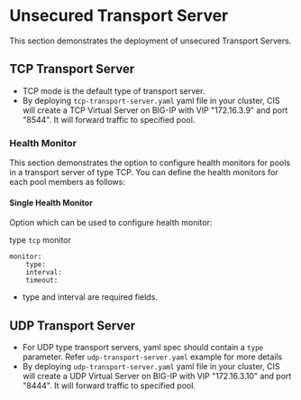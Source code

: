 # Unsecured Transport Server

This section demonstrates the deployment of unsecured Transport Servers.

## TCP Transport Server

* TCP mode is the default type of transport server. 
* By deploying `tcp-transport-server.yaml` yaml file in your cluster, CIS will create a TCP Virtual Server on BIG-IP with VIP "172.16.3.9" and port "8544". It will forward traffic to specified pool.

### Health Monitor

This section demonstrates the option to configure health monitors for pools in a transport server of type TCP.
You can define the health monitors for each pool members as follows:

#### Single Health Monitor

Option which can be used to configure health monitor:

type `tcp` monitor
```
monitor:
    type: 
    interval: 
    timeout:
```
* type and interval are required fields.

## UDP Transport Server

* For UDP type transport servers, yaml spec should contain a `type` parameter. Refer `udp-transport-server.yaml` example for more details
* By deploying `udp-transport-server.yaml` yaml file in your cluster, CIS will create a UDP Virtual Server on BIG-IP with VIP "172.16.3.10" and port "8444". It will forward traffic to specified pool.
